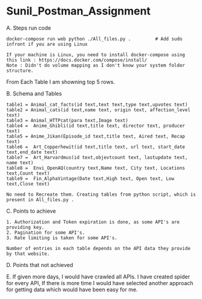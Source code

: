 # Sunil_Postman_Assignment

A. Steps run code

	docker-compose run web python ./All_files.py .         # Add sudo infront if you are using Linux
  
  	If your machine is Linux, you need to install docker-compose using this link : https://docs.docker.com/compose/install/
	Note : Didn't do volume mapping as I don't know your system folder structure.

From Each Table I am showning top 5 rows.

B. Schema and Tables 

	table1 = Animal_cat_facts(id text,text text,type text,upvotes text)
	table2 = Animal_cats(id text,name text, origin text, affection_level text)
	table3 = Animal_HTTPcat(para text,Image text)
	table4 =  Anime_Ghibli(id text,title text, director text, producer text)
	table5 = Anime_Jikan(Episode_id text,title text, Aired text, Recap text)
	table6 =  Art_Copperhewit(id text,title text, url text, start_date text,end_date text)
	table7 =  Art_Harvardmus(id text,objevtcount text, lastupdate text, name text)
	table8 =  Envi_OpenAQ(country text,Name text, City text, Locations text,Count text)
	table9 =  Fin_AlphaVintage(Date text,High text, Open text, Low text,Close text)

	No need to Recreate them. Creating tables from python script, which is present in All_files.py .

C. Points to achieve

	1. Authorization and Token expiration is done, as some API's are providing key.
	2. Pagination for some API's.
	3. Rate limiting is taken for some API's.

	Number of entries in each table depends on the API data they provide by that website.

D. Points that not achieved

	

E.
	If given more days, I would have crawled all APIs. I have created spider for every API, If there is more time I would have selected another approach for getting data which would have been easy for me.
